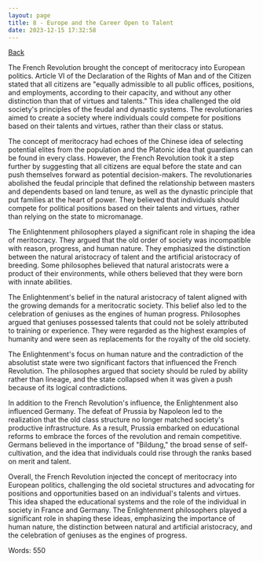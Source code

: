 ```yaml
---
layout: page
title: 8 - Europe and the Career Open to Talent
date: 2023-12-15 17:32:58
---
```


[Back](./)


The French Revolution brought the concept of meritocracy into European politics. Article VI of the Declaration of the Rights of Man and of the Citizen stated that all citizens are "equally admissible to all public offices, positions, and employments, according to their capacity, and without any other distinction than that of virtues and talents." This idea challenged the old society's principles of the feudal and dynastic systems. The revolutionaries aimed to create a society where individuals could compete for positions based on their talents and virtues, rather than their class or status.

The concept of meritocracy had echoes of the Chinese idea of selecting potential elites from the population and the Platonic idea that guardians can be found in every class. However, the French Revolution took it a step further by suggesting that all citizens are equal before the state and can push themselves forward as potential decision-makers. The revolutionaries abolished the feudal principle that defined the relationship between masters and dependents based on land tenure, as well as the dynastic principle that put families at the heart of power. They believed that individuals should compete for political positions based on their talents and virtues, rather than relying on the state to micromanage.

The Enlightenment philosophers played a significant role in shaping the idea of meritocracy. They argued that the old order of society was incompatible with reason, progress, and human nature. They emphasized the distinction between the natural aristocracy of talent and the artificial aristocracy of breeding. Some philosophes believed that natural aristocrats were a product of their environments, while others believed that they were born with innate abilities.

The Enlightenment's belief in the natural aristocracy of talent aligned with the growing demands for a meritocratic society. This belief also led to the celebration of geniuses as the engines of human progress. Philosophes argued that geniuses possessed talents that could not be solely attributed to training or experience. They were regarded as the highest examples of humanity and were seen as replacements for the royalty of the old society.

The Enlightenment's focus on human nature and the contradiction of the absolutist state were two significant factors that influenced the French Revolution. The philosophes argued that society should be ruled by ability rather than lineage, and the state collapsed when it was given a push because of its logical contradictions.

In addition to the French Revolution's influence, the Enlightenment also influenced Germany. The defeat of Prussia by Napoleon led to the realization that the old class structure no longer matched society's productive infrastructure. As a result, Prussia embarked on educational reforms to embrace the forces of the revolution and remain competitive. Germans believed in the importance of "Bildung," the broad sense of self-cultivation, and the idea that individuals could rise through the ranks based on merit and talent.

Overall, the French Revolution injected the concept of meritocracy into European politics, challenging the old societal structures and advocating for positions and opportunities based on an individual's talents and virtues. This idea shaped the educational systems and the role of the individual in society in France and Germany. The Enlightenment philosophers played a significant role in shaping these ideas, emphasizing the importance of human nature, the distinction between natural and artificial aristocracy, and the celebration of geniuses as the engines of progress.

Words: 550